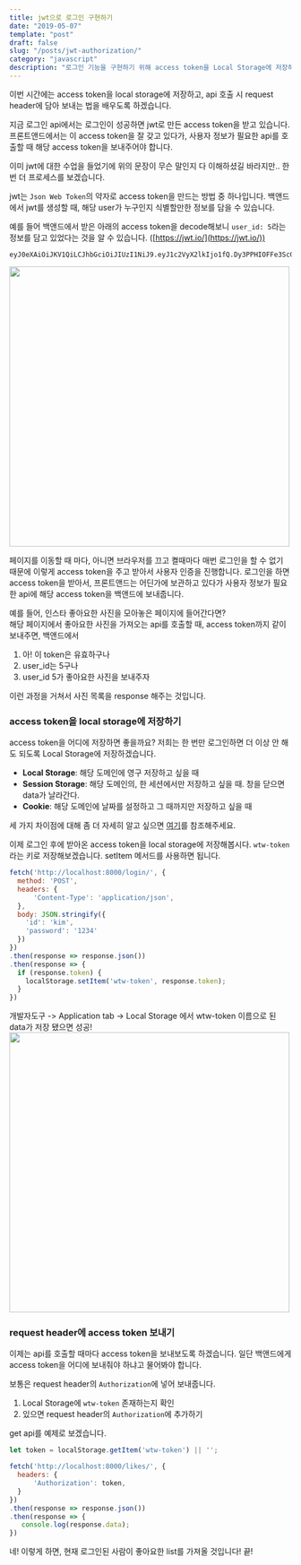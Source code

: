 ```yaml
---
title: jwt으로 로그인 구현하기
date: "2019-05-07"
template: "post"
draft: false
slug: "/posts/jwt-authorization/"
category: "javascript"
description: "로그인 기능을 구현하기 위해 access token을 Local Storage에 저장하고 request header에 보내는 방법을 알아봅니다."
---
```


이번 시간에는 access token을 local storage에 저장하고, api 호출 시 request header에 담아 보내는 법을 배우도록 하겠습니다.

지금 로그인 api에서는 로그인이 성공하면 jwt로 만든 access token을 받고 있습니다.
프론트앤드에서는 이 access token을 잘 갖고 있다가, 사용자 정보가 필요한 api를 호출할 때
해당 access token을 보내주어야 합니다.

이미 jwt에 대한 수업을 들었기에 위의 문장이 무슨 말인지 다 이해하셨길 바라지만.. 한 번 더 프로세스를 보겠습니다.

jwt는 `Json Web Token`의 약자로 access token을 만드는 방법 중 하나입니다.
백앤드에서 jwt를 생성할 때, 해당 user가 누구인지 식별할만한 정보를 담을 수 있습니다.

예를 들어 백앤드에서 받은 아래의 access token을 decode해보니 `user_id: 5`라는 정보를 담고 있었다는 것을 알 수 있습니다.
([https://jwt.io/](https://jwt.io/))
```
eyJ0eXAiOiJKV1QiLCJhbGciOiJIUzI1NiJ9.eyJ1c2VyX2lkIjo1fQ.Dy3PPHIOFFe3ScGTb8x3hewItnpOcgC9YDdW7v27XHg
```
<img src="/media/190507-jwt.png" width="500" />

페이지를 이동할 때 마다, 아니면 브라우저를 끄고 켤때마다 매번 로그인을 할 수 없기 때문에 이렇게 access token을 주고 받아서 사용자 인증을 진행합니다.
로그인을 하면 access token을 받아서, 프론트앤드는 어딘가에 보관하고 있다가 사용자 정보가 필요한 api에 해당 access token을 백앤드에 보내줍니다.

예를 들어, 인스타 좋아요한 사진을 모아놓은 페이지에 들어간다면? <br/>
해당 페이지에서 좋아요한 사진을 가져오는 api를 호출할 때, access token까지 같이 보내주면, 백앤드에서
1. 아! 이 token은 유효하구나
2. user_id는 5구나
3. user_id 5가 좋아요한 사진을 보내주자

이런 과정을 거쳐서 사진 목록을 response 해주는 것입니다.

### access token을 local storage에 저장하기
access token을 어디에 저장하면 좋을까요? 저희는 한 번만 로그인하면 더 이상 안 해도 되도록 Local Storage에 저장하겠습니다.

* **Local Storage**: 해당 도메인에 영구 저장하고 싶을 때
* **Session Storage**: 해당 도메인의, 한 세션에서만 저장하고 싶을 때. 창을 닫으면 data가 날라간다.
* **Cookie**: 해당 도메인에 날짜를 설정하고 그 때까지만 저장하고 싶을 때

세 가지 차이점에 대해 좀 더 자세히 알고 싶으면 [여기](https://www.quora.com/What-is-the-difference-between-sessionstorage-localstorage-and-Cookies)를 참조해주세요.

이제 로그인 후에 받아온 access token을 local storage에 저장해봅시다. `wtw-token`라는 키로 저장해보겠습니다. setItem 메서드를 사용하면 됩니다.
```javascript
fetch('http://localhost:8000/login/', {
  method: 'POST',
  headers: {
      'Content-Type': 'application/json',
  },
  body: JSON.stringify({
    'id': 'kim',
    'password': '1234'
  })
})
.then(response => response.json())
.then(response => {
  if (response.token) {
    localStorage.setItem('wtw-token', response.token);
  }
})
```
개발자도구 -> Application tab -> Local Storage 에서 wtw-token 이름으로 된 data가 저장 됐으면 성공!
<img src="/media/190507-local-storage.png" width="500" />

### request header에 access token 보내기
이제는 api를 호출할 때마다 access token을 보내보도록 하겠습니다.
일단 백앤드에게 access token을 어디에 보내줘야 하냐고 물어봐야 합니다.

보통은 request header의 `Authorization`에 넣어 보내줍니다.

1. Local Storage에 `wtw-token` 존재하는지 확인
2. 있으면 request header의 `Authorization`에 추가하기

get api를 예제로 보겠습니다.
```javascript
let token = localStorage.getItem('wtw-token') || '';

fetch('http://localhost:8000/likes/', {
  headers: {
      'Authorization': token,
  }
})
.then(response => response.json())
.then(response => {
   console.log(response.data);
})
```
네! 이렇게 하면, 현재 로그인된 사람이 좋아요한 list를 가져올 것입니다! 끝!